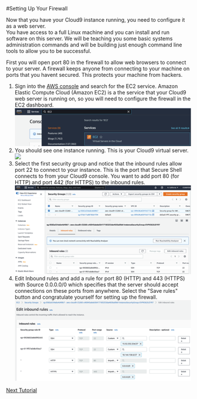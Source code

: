#Setting Up Your Firewall

Now that you have your Cloud9 instance running, you need to configure it as a web server.  
You have access to a full Linux machine and you can install and run software on this server.
We will be teaching you some basic systems administration commands and will be building just
enough command line tools to allow you to be successful. 

First you will open port 80 in the firewall to allow web browsers to connect to your server.  A firewall keeps anyone from connecting to your machine on ports that you havent secured.  This protects your machine from hackers.

1. Sign into the [AWS console](https://aws.amazon.com/console/) and search for the EC2 service.  Amazon Elastic Compute Cloud (Amazon EC2) is a the service that your Cloud9 web server is running on, so you will need to configure the firewall in the EC2 dashboard.
![](images/ec2.png)
2. You should see one instance running.  This is your Cloud9 virtual server.
![](images/ec2instance.png)
4. Select the first security group and notice that the inbound rules allow port 22 to connect to your instance.  This is the port that Secure Shell connects to from your Cloud9 console.  You want to add port 80 (for HTTP) and port 442 (for HTTPS) to the inbound rules.
![](images/ec2securitygroup.png)
5. Edit Inbound rules and add a rule for port 80 (HTTP) and 443 (HTTPS) with Source 0.0.0.0/0 which specifies that the server should accept connections on these ports from anywhere.  Select the "Save rules" button and congratulate yourself for setting up the firewall.
![](images/inboundrules.png)

[Next Tutorial](caddy.md)

